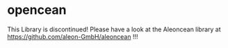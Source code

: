 opencean
========

This Library is discontinued! Please have a look at the Aleoncean library at https://github.com/aleon-GmbH/aleoncean !!!